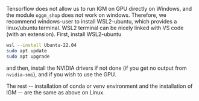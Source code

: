 Tensorflow does not allow us to run IGM on GPU directly on Windows, and the module `oggm_shop` does not work on windows. Therefore, we recommend windows-user to install WSL2-ubuntu, which provides a linux/ubuntu terminal. WSL2 terminal can be nicely linked with VS code (with an extension). First, install WSL2-ubuntu

```bash
wsl --install Ubuntu-22.04
sudo apt update
sudo apt upgrade
```
and then, install the NVIDIA drivers if not done (if you get no output from `nvidia-smi`), and if you wish to use the GPU.

The rest -- installation of conda or venv environment and the installation of IGM -- are the same as above on Linux.
